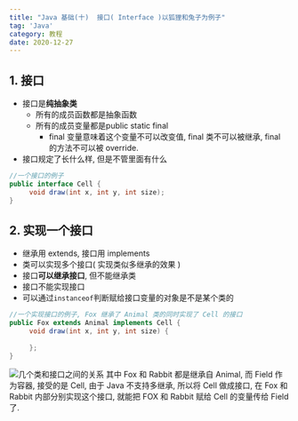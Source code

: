 ```yaml
---
title: "Java 基础(十)  接口( Interface )以狐狸和兔子为例子"
tag: 'Java'
category: 教程
date: 2020-12-27
---
```

## 1. 接口

+ 接口是**纯抽象类**
  + 所有的成员函数都是抽象函数
  + 所有的成员变量都是public static final
    + final 变量意味着这个变量不可以改变值, final 类不可以被继承, final 的方法不可以被 override.
+ 接口规定了长什么样, 但是不管里面有什么

```Java
//一个接口的例子
public interface Cell {
     void draw(int x, int y, int size);
}

```

## 2. 实现一个接口

+ 继承用 extends, 接口用 implements
+ 类可以实现多个接口( 实现类似多继承的效果 )
+ 接口**可以继承接口**, 但不能继承类
+ 接口不能实现接口
+ 可以通过```instanceof```判断赋给接口变量的对象是不是某个类的

```Java
//一个实现接口的例子, Fox 继承了 Animal 类的同时实现了 Cell 的接口
public Fox extends Animal implements Cell {
     void draw(int x, int y, int size) {
        
     };
}
```

![几个类和接口之间的关系](https://npm.elemecdn.com/rikka-os@1.0.3/img/Java_abc_06.assets/75df19d5fd2d358edc3da30398bb01a43fdd895b.webp "几个类和接口之间的关系")
其中 Fox 和 Rabbit 都是继承自 Animal, 而 Field 作为容器, 接受的是 Cell, 由于 Java 不支持多继承, 所以将 Cell 做成接口, 在 Fox 和 Rabbit 内部分别实现这个接口, 就能把 FOX 和 Rabbit 赋给 Cell 的变量传给 Field 了.
